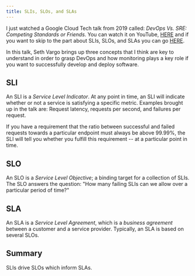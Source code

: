 ```yaml
---
title: SLIs, SLOs, and SLAs
---
```


I just watched a Google Cloud Tech talk from 2019 called: *DevOps Vs. SRE: Competing Standards or Friends*.
You can watch it on YouTube, [HERE](https://youtu.be/0UyrVqBoCAU) and if you want to skip to the part about SLIs, SLOs,
and SLAs you can go [HERE](https://youtu.be/0UyrVqBoCAU?t=1614).

In this talk, Seth Vargo brings up three concepts that I think are key to understand in order to grasp DevOps and how
monitoring plays a key role if you want to successfully develop and deploy software.

## SLI

An SLI is a *Service Level Indicator*.
At any point in time, an SLI will indicate whether or not a service is satisfying a specific metric.
Examples brought up in the talk are: Request latency, requests per second, and failures per request.

If you have a requirement that the ratio between successful and failed requests towards a particular endpoint must
always be above 99.99%, the SLI will tell you whether you fulfill this requirement -- at a particular point in time.

## SLO

An SLO is a *Service Level Objective*; a binding target for a collection of SLIs.
The SLO answers the question: "How many failing SLIs can we allow over a particular period of time?"

## SLA

An SLA is a *Service Level Agreement*, which is a *business agreement* between a customer and a service provider.
Typically, an SLA is based on several SLOs.


## Summary

SLIs drive SLOs which inform SLAs.
